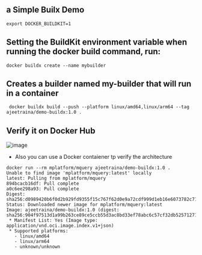 ## a Simple Builx Demo

```
export DOCKER_BUILDKIT=1
```

## Setting the BuildKit environment variable when running the docker build command, run:

```
docker buildx create --name mybuilder
```

## Creates a builder named my-builder that will run in a container

```
 docker buildx build --push --platform linux/amd64,linux/arm64 --tag ajeetraina/demo-buildx:1.0 .
```

## Verify it on Docker Hub

![image](https://github.com/dockersamples/docker-image-demos/assets/313480/886022c8-db3f-41e0-b9b2-dfea6ebebce1)



- Also you can use a Docker contaiener tp verify the architecture

```
docker run --rm mplatform/mquery ajeetraina/demo-buildx:1.0 .
Unable to find image 'mplatform/mquery:latest' locally
latest: Pulling from mplatform/mquery
894bcacb16df: Pull complete
a0c6ee298a93: Pull complete
Digest: sha256:d0989420b6f0d2b929fd9355f15c767f62d0e9a72cdf999d1eb16e6073782c71
Status: Downloaded newer image for mplatform/mquery:latest
Image: ajeetraina/demo-buildx:1.0 (digest: sha256:904f97513d1a99b263ce89ce5ccb55d3ac8bd33ef78abc6c57cf32db52571271)
 * Manifest List: Yes (Image type: application/vnd.oci.image.index.v1+json)
 * Supported platforms:
   - linux/amd64
   - linux/arm64
   - unknown/unknown
```
